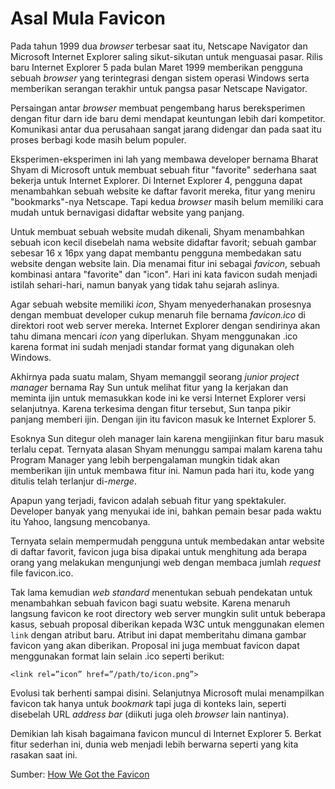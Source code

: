# Asal Mula Favicon

Pada tahun 1999 dua *browser* terbesar saat itu, Netscape Navigator dan Microsoft Internet Explorer saling sikut-sikutan untuk menguasai pasar. Rilis baru Internet Explorer 5 pada bulan Maret 1999 memberikan pengguna sebuah *browser* yang terintegrasi dengan sistem operasi Windows serta memberikan serangan terakhir untuk pangsa pasar Netscape Navigator. 

Persaingan antar *browser* membuat pengembang harus bereksperimen dengan fitur darn ide baru demi mendapat keuntungan lebih dari kompetitor. Komunikasi antar dua perusahaan sangat jarang didengar dan pada saat itu proses berbagi kode masih belum populer. 

Eksperimen-eksperimen ini lah yang membawa developer bernama Bharat Shyam di Microsoft untuk membuat sebuah fitur "favorite" sederhana saat bekerja untuk Internet Explorer. Di Internet Explorer 4, pengguna dapat menambahkan sebuah website ke daftar favorit mereka, fitur yang meniru "bookmarks"-nya Netscape. Tapi kedua *browser* masih belum memiliki cara mudah untuk bernavigasi didaftar website yang panjang. 

Untuk membuat sebuah website mudah dikenali, Shyam menambahkan sebuah icon kecil disebelah nama website didaftar favorit; sebuah gambar sebesar 16 x 16px yang dapat membantu pengguna membedakan satu website dengan website lain. Dia menamai fitur ini sebagai *favicon*, sebuah kombinasi antara "favorite" dan "icon". Hari ini kata favicon sudah menjadi istilah sehari-hari, namun banyak yang tidak tahu sejarah aslinya. 

Agar sebuah website memiliki *icon*, Shyam menyederhanakan prosesnya dengan membuat developer cukup menaruh file bernama *favicon.ico* di direktori root web server mereka. Internet Explorer dengan sendirinya akan tahu dimana mencari *icon* yang diperlukan. Shyam menggunakan .ico karena format ini sudah menjadi standar format yang digunakan oleh Windows.

Akhirnya pada suatu malam, Shyam memanggil seorang *junior project manager* bernama Ray Sun untuk melihat fitur yang Ia kerjakan dan meminta ijin untuk memasukkan kode ini ke versi Internet Explorer versi selanjutnya. Karena terkesima dengan fitur tersebut, Sun tanpa pikir panjang memberi ijin. Dengan ijin itu favicon masuk ke Internet Explorer 5. 

Esoknya Sun ditegur oleh manager lain karena mengijinkan fitur baru masuk terlalu cepat. Ternyata alasan Shyam menunggu sampai malam karena tahu Program Manager yang lebih berpengalaman mungkin tidak akan memberikan ijin untuk membawa fitur ini. Namun pada hari itu, kode yang ditulis telah terlanjur di-*merge*. 

Apapun yang terjadi, favicon adalah sebuah fitur yang spektakuler. Developer banyak yang menyukai ide ini, bahkan pemain besar pada waktu itu Yahoo, langsung mencobanya. 

Ternyata selain mempermudah pengguna untuk membedakan antar website di daftar favorit, favicon juga bisa dipakai untuk menghitung ada berapa orang yang melakukan mengunjungi web dengan membaca jumlah *request* file favicon.ico. 

Tak lama kemudian *web standard* menentukan sebuah pendekatan untuk menambahkan sebuah favicon bagi suatu website. Karena menaruh langsung favicon ke root directory web server mungkin sulit untuk beberapa kasus, sebuah proposal diberikan kepada W3C untuk menggunakan elemen `link` dengan atribut baru. Atribut ini dapat memberitahu dimana gambar favicon yang akan diberikan. Proposal ini juga membuat favicon dapat menggunakan format lain selain .ico seperti berikut:

```
<link rel=”icon” href=”/path/to/icon.png”>
```

Evolusi tak berhenti sampai disini. Selanjutnya Microsoft mulai menampilkan favicon tak hanya untuk *bookmark* tapi juga di konteks lain, seperti disebelah URL *address bar* (diikuti juga oleh *browser* lain nantinya). 

Demikian lah kisah bagaimana favicon muncul di Internet Explorer 5. Berkat fitur sederhan ini, dunia web menjadi lebih berwarna seperti yang kita rasakan saat ini.

Sumber: [How We Got the Favicon](http://thehistoryoftheweb.com/how-we-got-the-favicon/)